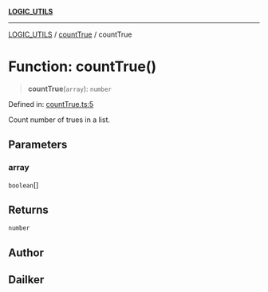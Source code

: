 [**LOGIC_UTILS**](../../README.md)

***

[LOGIC_UTILS](../../README.md) / [countTrue](../README.md) / countTrue

# Function: countTrue()

> **countTrue**(`array`): `number`

Defined in: [countTrue.ts:5](https://github.com/dailker/everyutil/blob/d23995f7a19ece1a6ce5b53178b9a1040d0b558e/src/logic/countTrue.ts#L5)

Count number of trues in a list.

## Parameters

### array

`boolean`[]

## Returns

`number`

## Author

## Dailker
